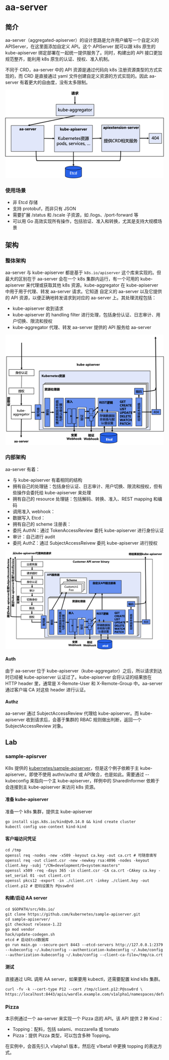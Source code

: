 # aa-server

## 简介

aa-server（aggregated-apiserver）的设计思路是允许用户编写一个自定义的 APIServer，在这里面添加自定义 API。这个 APIServer 就可以跟 k8s 原生的 kube-apiserver 绑定部署在一起统一提供服务了。同时，构建出的 API 接口更加规范整齐，能利用 k8s 原生的认证、授权、准入机制。

不同于 CRD，aa-server 中的 API 资源是通过代码向 k8s 注册资源类型的方式实现的，而 CRD 是直接通过 yaml 文件创建自定义资源的方式实现的。因此 aa-server 有着更大的自由度，没有太多限制。

<img src="figures/image-20220912172905515.png" alt="image-20220912172905515" style="zoom:50%;" />

### 使用场景

- 非 Etcd 存储
- 支持 protobuf，而非只有 JSON
- 需要扩展 /status 和 /scale 子资源，如 /logs、/port-forward 等
- 可以用 Go 高效实现所有操作，包括验证、准入和转换，尤其是支持大规模场景

## 架构

### 整体架构

aa-server 与 kube-apiserver 都是基于 `k8s.io/apiserver` 这个库来实现的。但最大的区别在于 aa-server 会在一个 k8s 集群内运行，有一个可用的 kube-apiserver 来代理或获取其他 k8s 资源。kube-aggregator 在 kube-apiserver 中用于用于代理、转发 aa-server 请求。它知道 自定义的 aa-server 以及它提供的 API 资源，以便正确地转发请求到对应的 aa-server 上。其处理流程包括：

- kube-apiserver 收到请求
- kube-apiserver 的 handling filter 进行处理，包括身份认证、日志审计、用户切换、限流和授权
- kube-aggregator 代理、转发 aa-server 提供的 API 服务给 aa-server

<img src="figures/image-20220912172937828.png" alt="image-20220912172937828" style="zoom:50%;" />

### 内部架构

aa-server 有着：

- 与 kube-apiserver 有着相同的结构
- 拥有自己的处理链：包括身份认证、日志审计、用户切换、限流和授权，但有些操作会委托给 kube-apiserver 来处理
- 拥有自己的 resource 处理链：包括解码、转换、准入、REST mapping 和编码
- 调用准入 webhook：
- 数据写入 Etcd：
- 拥有自己的 scheme 注册表：
- 委托 AuthN：通过 TokenAccessReview 委托 kube-apiserver 进行身份认证
- 审计：自己进行 audit
- 委托 AuthZ：通过 SubjectAccessReivew 委托 kube-apiserver 进行授权

<img src="figures/image-20220809165522802.png" alt="image-20220809165522802" style="zoom:50%;" />

#### Auth

由于 aa-server 位于 kube-apiserver（kube-aggregator）之后，所以请求到达时已经被 kube-apiserver 认证过了。kube-apiserver 会将认证的结果放在 HTTP header 里，通常是 X-Remote-User 和 X-Remote-Group 中。aa-server 通过客户端 CA 对这些 header 进行认证。

#### Authz

aa-server 通过 SubjectAccessReview 代理给 kube-apiserver。而 kube-apiserver 收到请求后，会基于集群的 RBAC 规则做出判断，返回一个 SubjectAccessReview 对象。

## Lab

### sample-apisrver

K8s 提供的 [kubernetes/sample-apiserver](https://github.com/kubernetes/sample-apiserver)，但是这个例子依赖于主 kube-apiserver。即使不使用 authn/authz 或 API聚合，也是如此。需要通过 --kubeconfig 来指向一个主 kube-apiserver，样例中的 SharedInformer 依赖于会连接到主 kube-apiserver 来访问 k8s 资源。

#### 准备 kube-apiserver

准备一个 k8s 集群，提供主 kube-apiserver

```shell
go install sigs.k8s.io/kind@v0.14.0 && kind create cluster
kubectl config use-context kind-kind
```

#### 客户端访问凭证

```shell
cd /tmp
openssl req -nodes -new -x509 -keyout ca.key -out ca.crt # 可随意填写
openssl req -out client.csr -new -newkey rsa:4096 -nodes -keyout client.key -subj "/CN=development/O=system:masters"
openssl x509 -req -days 365 -in client.csr -CA ca.crt -CAkey ca.key -set_serial 01 -out client.crt
openssl pkcs12 -export -in ./client.crt -inkey ./client.key -out client.p12 # 密码设置为 P@ssw0rd
```

#### 构建/启动 AA server

```shell
cd $GOPATH/src/k8s.io/
git clone https://github.com/kubernetes/sample-apiserver.git
cd sample-apiserver/
git checkout release-1.22
go mod vendor
hack/update-codegen.sh
etcd # 启动Etcd数据库
go run main.go --secure-port 8443 --etcd-servers http://127.0.0.1:2379   --kubeconfig ~/.kube/config --authentication-kubeconfig ~/.kube/config --authorization-kubeconfig ~/.kube/config --client-ca-file=/tmp/ca.crt
```

#### 测试

直接通过 URL 调用 AA server，如果要用 kubectl，还需要配置 kind k8s 集群。

```shell
curl -fv -k --cert-type P12 --cert /tmp/client.p12:P@ssw0rd \
https://localhost:8443/apis/wardle.example.com/v1alpha1/namespaces/default/flunders
```

### Pizza

本示例通过一个 aa-server 来实现一个 Pizza 店的 API。该 API 提供 2 种 Kind：

- Topping：配料，包括 salami、mozzarella 或 tomato
- Pizza：提供 Pizza 类型，可以包含多种 Topping。

在实例中，会首先引入 v1alpha1 版本，然后在 v1beta1 中更换 topping 的表达方式。

